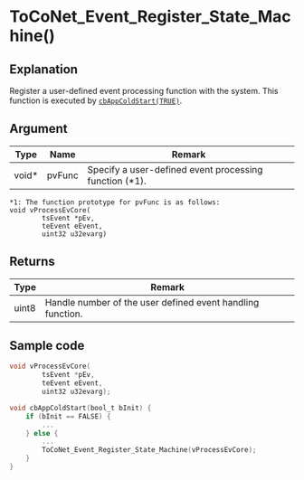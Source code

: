 # ToCoNet_Event_Register_State_Machine()

## Explanation

Register a user-defined event processing function with the system. This function is executed by [`cbAppColdStart(TRUE)`](../../krubakku/cbappcoldstart.md).

## Argument

| Type   | Name   | Remark                                                  |
| ------ | ------ | ------------------------------------------------------- |
| void\* | pvFunc | Specify a user-defined event processing function (\*1). |

```
*1: The function prototype for pvFunc is as follows:
void vProcessEvCore(
        tsEvent *pEv,
        teEvent eEvent,
        uint32 u32evarg)
```

## Returns

| Type  | Remark                                                     |
| ----- | ---------------------------------------------------------- |
| uint8 | Handle number of the user defined event handling function. |

## Sample code

```c
void vProcessEvCore(
        tsEvent *pEv,
        teEvent eEvent,
        uint32 u32evarg);

void cbAppColdStart(bool_t bInit) {
    if (bInit == FALSE) {
 		...
    } else {
    	...
    	ToCoNet_Event_Register_State_Machine(vProcessEvCore);
    }
}
```
